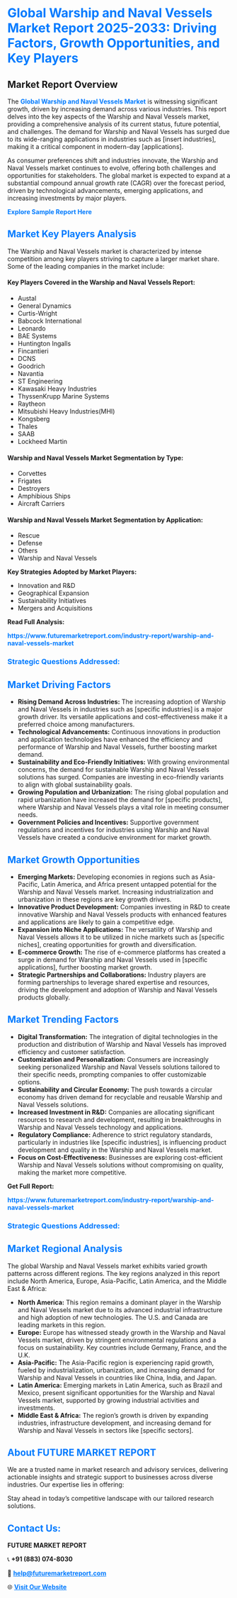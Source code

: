 <h1 style="color: #007BFF;">Global Warship and Naval Vessels Market Report 2025-2033: Driving Factors, Growth Opportunities, and Key Players</h1>

<section id="overview">
<h2>Market Report Overview</h2>
<p>The <a href="https://www.futuremarketreport.com/industry-report/warship-and-naval-vessels-market" style="color: #007BFF; text-decoration: none;"><strong>Global Warship and Naval Vessels Market</strong></a> is witnessing significant growth, driven by increasing demand across various industries. This report delves into the key aspects of the Warship and Naval Vessels market, providing a comprehensive analysis of its current status, future potential, and challenges. The demand for Warship and Naval Vessels has surged due to its wide-ranging applications in industries such as [insert industries], making it a critical component in modern-day [applications].</p>
<p>As consumer preferences shift and industries innovate, the Warship and Naval Vessels market continues to evolve, offering both challenges and opportunities for stakeholders. The global market is expected to expand at a substantial compound annual growth rate (CAGR) over the forecast period, driven by technological advancements, emerging applications, and increasing investments by major players.</p>
</section>

<section id="overview">
<p><a href="https://www.futuremarketreport.com/request-sample/reportId=126138" style="color: #007BFF; text-decoration: none;"><strong>Explore Sample Report Here</strong></a></p>
</section>

<section id="key-players">
<h2 style="color: #007BFF;">Market Key Players Analysis</h2>
<p>The Warship and Naval Vessels market is characterized by intense competition among key players striving to capture a larger market share. Some of the leading companies in the market include:</p>
<h4>Key Players Covered in the Warship and Naval Vessels Report:</h4>
<ul><li>Austal</li><li>General Dynamics</li><li>Curtis-Wright</li><li>Babcock International</li><li>Leonardo</li><li>BAE Systems</li><li>Huntington Ingalls</li><li>Fincantieri</li><li>DCNS</li><li>Goodrich</li><li>Navantia</li><li>ST Engineering</li><li>Kawasaki Heavy Industries</li><li>ThyssenKrupp Marine Systems</li><li>Raytheon</li><li>Mitsubishi Heavy Industries(MHI)</li><li>Kongsberg</li><li>Thales</li><li>SAAB</li><li>Lockheed Martin</li></ul>
<h4>Warship and Naval Vessels Market Segmentation by Type:</h4>
<ul><li>Corvettes</li><li>Frigates</li><li>Destroyers</li><li>Amphibious Ships</li><li>Aircraft Carriers</li></ul>

<h4>Warship and Naval Vessels Market Segmentation by Application:</h4>
<ul><li>Rescue</li><li>Defense</li><li>Others</li><li>Warship and Naval Vessels</li></ul>
<p><strong>Key Strategies Adopted by Market Players:</strong></p>
<ul>
<li>Innovation and R&D</li>
<li>Geographical Expansion</li>
<li>Sustainability Initiatives</li>
<li>Mergers and Acquisitions</li>
</ul>
</section>

<section>
<p><strong>Read Full Analysis: </strong></p><a href="https://www.futuremarketreport.com/industry-report/warship-and-naval-vessels-market" style="color: #007BFF; text-decoration: none;"><strong>https://www.futuremarketreport.com/industry-report/warship-and-naval-vessels-market</strong></a>
<h3 style="color: #007BFF;">Strategic Questions Addressed:</h3>
</section>

<section id="driving-factors">
<h2 style="color: #007BFF;">Market Driving Factors</h2>
<ul>
<li><strong>Rising Demand Across Industries:</strong> The increasing adoption of Warship and Naval Vessels in industries such as [specific industries] is a major growth driver. Its versatile applications and cost-effectiveness make it a preferred choice among manufacturers.</li>
<li><strong>Technological Advancements:</strong> Continuous innovations in production and application technologies have enhanced the efficiency and performance of Warship and Naval Vessels, further boosting market demand.</li>
<li><strong>Sustainability and Eco-Friendly Initiatives:</strong> With growing environmental concerns, the demand for sustainable Warship and Naval Vessels solutions has surged. Companies are investing in eco-friendly variants to align with global sustainability goals.</li>
<li><strong>Growing Population and Urbanization:</strong> The rising global population and rapid urbanization have increased the demand for [specific products], where Warship and Naval Vessels plays a vital role in meeting consumer needs.</li>
<li><strong>Government Policies and Incentives:</strong> Supportive government regulations and incentives for industries using Warship and Naval Vessels have created a conducive environment for market growth.</li>
</ul>
</section>

<section id="growth-opportunities">
<h2 style="color: #007BFF;">Market Growth Opportunities</h2>
<ul>
<li><strong>Emerging Markets:</strong> Developing economies in regions such as Asia-Pacific, Latin America, and Africa present untapped potential for the Warship and Naval Vessels market. Increasing industrialization and urbanization in these regions are key growth drivers.</li>
<li><strong>Innovative Product Development:</strong> Companies investing in R&D to create innovative Warship and Naval Vessels products with enhanced features and applications are likely to gain a competitive edge.</li>
<li><strong>Expansion into Niche Applications:</strong> The versatility of Warship and Naval Vessels allows it to be utilized in niche markets such as [specific niches], creating opportunities for growth and diversification.</li>
<li><strong>E-commerce Growth:</strong> The rise of e-commerce platforms has created a surge in demand for Warship and Naval Vessels used in [specific applications], further boosting market growth.</li>
<li><strong>Strategic Partnerships and Collaborations:</strong> Industry players are forming partnerships to leverage shared expertise and resources, driving the development and adoption of Warship and Naval Vessels products globally.</li>
</ul>
</section>

<section id="trending-factors">
<h2 style="color: #007BFF;">Market Trending Factors</h2>
<ul>
<li><strong>Digital Transformation:</strong> The integration of digital technologies in the production and distribution of Warship and Naval Vessels has improved efficiency and customer satisfaction.</li>
<li><strong>Customization and Personalization:</strong> Consumers are increasingly seeking personalized Warship and Naval Vessels solutions tailored to their specific needs, prompting companies to offer customizable options.</li>
<li><strong>Sustainability and Circular Economy:</strong> The push towards a circular economy has driven demand for recyclable and reusable Warship and Naval Vessels solutions.</li>
<li><strong>Increased Investment in R&D:</strong> Companies are allocating significant resources to research and development, resulting in breakthroughs in Warship and Naval Vessels technology and applications.</li>
<li><strong>Regulatory Compliance:</strong> Adherence to strict regulatory standards, particularly in industries like [specific industries], is influencing product development and quality in the Warship and Naval Vessels market.</li>
<li><strong>Focus on Cost-Effectiveness:</strong> Businesses are exploring cost-efficient Warship and Naval Vessels solutions without compromising on quality, making the market more competitive.</li>
</ul>
</section>

<section>
<p><strong>Get Full Report: </strong></p><a href="https://www.futuremarketreport.com/industry-report/warship-and-naval-vessels-market" style="color: #007BFF; text-decoration: none;"><strong>https://www.futuremarketreport.com/industry-report/warship-and-naval-vessels-market</strong></a>
<h3 style="color: #007BFF;">Strategic Questions Addressed:</h3>
</section>


<section id="regional-analysis">
<h2 style="color: #007BFF;">Market Regional Analysis</h2>
<p>The global Warship and Naval Vessels market exhibits varied growth patterns across different regions. The key regions analyzed in this report include North America, Europe, Asia-Pacific, Latin America, and the Middle East & Africa:</p>
<ul>
<li><strong>North America:</strong> This region remains a dominant player in the Warship and Naval Vessels market due to its advanced industrial infrastructure and high adoption of new technologies. The U.S. and Canada are leading markets in this region.</li>
<li><strong>Europe:</strong> Europe has witnessed steady growth in the Warship and Naval Vessels market, driven by stringent environmental regulations and a focus on sustainability. Key countries include Germany, France, and the U.K.</li>
<li><strong>Asia-Pacific:</strong> The Asia-Pacific region is experiencing rapid growth, fueled by industrialization, urbanization, and increasing demand for Warship and Naval Vessels in countries like China, India, and Japan.</li>
<li><strong>Latin America:</strong> Emerging markets in Latin America, such as Brazil and Mexico, present significant opportunities for the Warship and Naval Vessels market, supported by growing industrial activities and investments.</li>
<li><strong>Middle East & Africa:</strong> The region’s growth is driven by expanding industries, infrastructure development, and increasing demand for Warship and Naval Vessels in sectors like [specific sectors].</li>
</ul>
</section>

<footer>
<h2 style="color: #007BFF;">About FUTURE MARKET REPORT</h2>
<p>We are a trusted name in market research and advisory services, delivering actionable insights and strategic support to businesses across diverse industries. Our expertise lies in offering:</p>

<p>Stay ahead in today’s competitive landscape with our tailored research solutions.</p>

<h2 style="color: #007BFF;">Contact Us:</h2>
<p><strong>FUTURE MARKET REPORT</strong></p>
<p>📞 <strong>+91 (883) 074-8030</strong></p>
<p>📧 <strong><a href="mailto:help@futuremarketreport.com" style="color: #007BFF;">help@futuremarketreport.com</a></strong></p>
<p>🌐 <strong><a href="https://www.futuremarketreport.com/" style="color: #007BFF;">Visit Our Website</a></strong></p>
</footer>